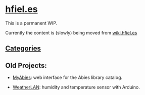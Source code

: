 # [hfiel.es](https://hfiel.es)


This is a permanent WIP.

Currently the content is (slowly) being moved from [wiki.hfiel.es](https://wiki.hfiel.es)


## [Categories](wiki/categories.MD)

## Old Projects:


- [MyAbies](https://myabies.hfiel.es): web interface for the Abies library catalog.

- [WeatherLAN](https://weatherlan.hfiel.es): humidity and temperature sensor with Arduino.
